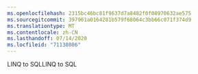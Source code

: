 ```yaml
---
ms.openlocfilehash: 2315bc46bc81f9637d7a8482f0f08970632ae575
ms.sourcegitcommit: 397961a0164281b579f68064c3bb66c071f374d9
ms.translationtype: MT
ms.contentlocale: zh-CN
ms.lasthandoff: 07/14/2020
ms.locfileid: "71138086"
---
```

<span data-ttu-id="52620-101">LINQ to SQL</span><span class="sxs-lookup"><span data-stu-id="52620-101">LINQ to SQL</span></span>